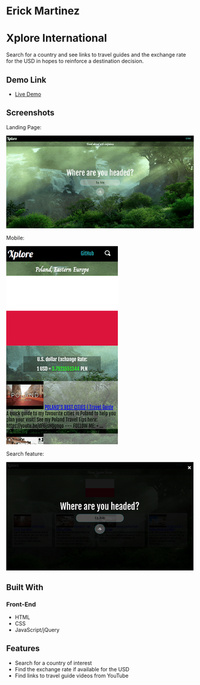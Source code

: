 # **Erick Martinez**

# Xplore International
Search for a country and see links to travel guides and the exchange rate for the USD in hopes to reinforce a destination decision.

## Demo Link

- [Live Demo](https://erickmtza.github.io/Xplore-Capstone-Project-1/)

## Screenshots
Landing Page:

![login screen](/Img/first-look.PNG)

Mobile:

![mobile](/Img/mobile-view.PNG)

Search feature:

![Search](/Img/search-feature.PNG)

## Built With

### Front-End
* HTML
* CSS
* JavaScript/jQuery

## Features

* Search for a country of interest
* Find the exchange rate if available for the USD
* Find links to travel guide videos from YouTube

